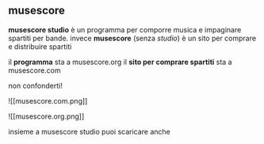 ## musescore
**musescore studio** è un programma per comporre musica e impaginare spartiti per bande.
invece **musescore** (senza *studio*) è un sito per comprare e distribuire spartiti

il **programma** sta a musescore.org
il **sito per comprare spartiti** sta a musescore.com

non confonderti!

![[musescore.com.png]]

![[musescore.org.png]]

insieme a musescore studio puoi scaricare anche 